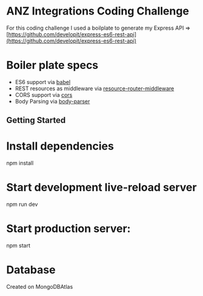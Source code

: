 ANZ Integrations Coding Challenge
==================================

For this coding challenge I used a boilplate to generate my Express API => [https://github.com/developit/express-es6-rest-api](https://github.com/developit/express-es6-rest-api)


# Boiler plate specs
- ES6 support via [babel](https://babeljs.io)
- REST resources as middleware via [resource-router-middleware](https://github.com/developit/resource-router-middleware)
- CORS support via [cors](https://github.com/troygoode/node-cors)
- Body Parsing via [body-parser](https://github.com/expressjs/body-parser)

Getting Started
---------------
# Install dependencies
npm install

# Start development live-reload server
npm run dev

# Start production server:
npm start

# Database
Created on MongoDBAtlas
